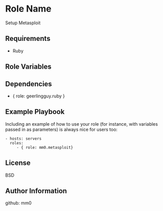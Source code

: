 Role Name
=========

Setup Metasploit

Requirements
------------

- Ruby


Role Variables
--------------


Dependencies
------------

- { role: geerlingguy.ruby }


Example Playbook
----------------

Including an example of how to use your role (for instance, with variables passed in as parameters) is always nice for users too:

    - hosts: servers
      roles:
         - { role: mm0.metasploit}

License
-------

BSD

Author Information
------------------

github: mm0
